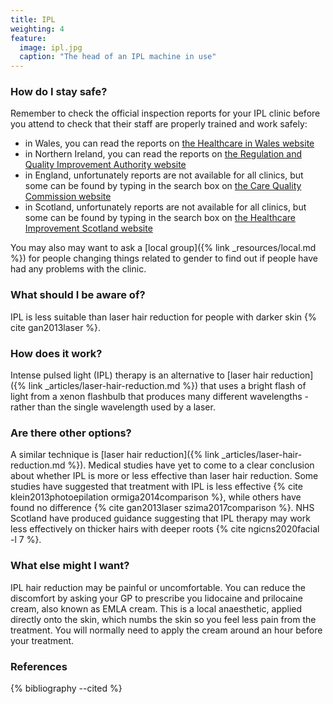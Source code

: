 ```yaml
---
title: IPL
weighting: 4
feature:
  image: ipl.jpg
  caption: "The head of an IPL machine in use"
---
```


### How do I stay safe?

Remember to check the official inspection reports for your IPL clinic before you attend to check that their staff are properly trained and work safely:

- in Wales, you can read the reports on [the Healthcare in Wales website](http://hiw.org.uk/find-service/?lang=en)
- in Northern Ireland, you can read the reports on [the Regulation and Quality Improvement Authority website](https://rqia.org.uk/inspections/view-inspections-as/map/?listing=1)
- in England, unfortunately reports are not available for all clinics, but some can be found by typing in the search box on [the Care Quality Commission website](https://www.cqc.org.uk)
- in Scotland, unfortunately reports are not available for all clinics, but some can be found by typing in the search box on [the Healthcare Improvement Scotland website](http://www.healthcareimprovementscotland.org/our_work/inspecting_and_regulating_care/independent_healthcare/find_a_provider_or_service.aspx)

You may also may want to ask a [local group]({% link _resources/local.md %}) for people changing things related to gender to find out if people have had any problems with the clinic.

### What should I be aware of?

IPL is less suitable than laser hair reduction for people with darker skin {% cite gan2013laser %}.

### How does it work?

Intense pulsed light (IPL) therapy is an alternative to [laser hair reduction]({% link _articles/laser-hair-reduction.md %}) that uses a bright flash of light from a xenon flashbulb that produces many different wavelengths - rather than the single wavelength used by a laser.

### Are there other options?

A similar technique is [laser hair reduction]({% link _articles/laser-hair-reduction.md %}). Medical studies have yet to come to a clear conclusion about whether IPL is more or less effective than laser hair reduction. Some studies have suggested that treatment with IPL is less effective {% cite klein2013photoepilation ormiga2014comparison %}, while others have found no difference {% cite gan2013laser szima2017comparison %}. NHS Scotland have produced guidance suggesting that IPL therapy may work less effectively on thicker hairs with deeper roots {% cite ngicns2020facial -l 7 %}.

### What else might I want?

IPL hair reduction may be painful or uncomfortable. You can reduce the discomfort by asking your GP to prescribe you lidocaine and prilocaine cream, also known as EMLA cream. This is a local anaesthetic, applied directly onto the skin, which numbs the skin so you feel less pain from the treatment. You will normally need to apply the cream around an hour before your treatment.

### References

{% bibliography --cited %}
